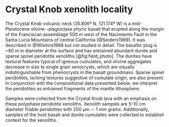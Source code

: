 # Crystal Knob xenolith locality

The Crystal Knob volcanic neck (35.806º N, 121.174º W) is a mid-Pleistocene
olivine--plagioclase phyric basalt that erupted along the margin of the
Franciscan assemblage 500 m west of the Nacimiento Fault in the Santa Lucia
Mountains of central California [@Seiders1989]. It was described in
@Wilshire1988 but not studied in detail. The basaltic plug is ~80 m in diameter
at the surface and has entrained abundant dunite and sparse spinel peridotite
xenoliths [@fig:field_photo]. The dunites have textural features typical of
igneous cumulates, and olivine aggregates decrease in size to single grain
xenocrysts, which are visually indistinguishable from phenocrysts in the basalt
groundmass. Sparse spinel peridotites, lacking textures suggestive of cumulate
origin, are also present. In conjunction with the compositional data presented
below, we interpret the peridotites as entrained fragments of the mantle
lithosphere.

Samples were collected from the Crystal Knob lava with an
emphasis on these polyphase peridotite xenoliths. Xenolith samples are 5-10 cm
diameter friable peridotites with 200 µm -- 1 mm grains. Additionally, samples
of the host basalt and dunite cumulates were collected to establish context for
the xenoliths.

